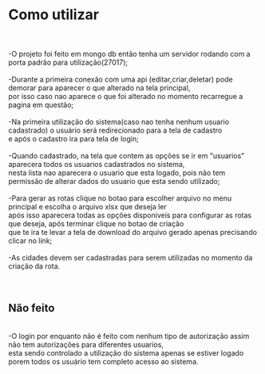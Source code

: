<h1>Como utilizar</h1><br><br>
-O projeto foi feito em mongo db então tenha um servidor rodando com a porta padrão para utilização(27017);
<br><br>
-Durante a primeira conexão com uma api (editar,criar,deletar) pode demorar para aparecer o que alterado na tela principal,
<br>
por isso caso nao aparece o que foi alterado no momento recarregue a pagina em questão;
<br><br>
-Na primeira utilização do sistema(caso nao tenha nenhum usuario cadastrado) o usuário será redirecionado para a tela de cadastro 
<br>
e após o cadastro ira para tela de login;
<br><br>
-Quando cadastrado, na tela que contem as opções se ir em "usuarios" aparecera todos os usuarios cadastrados no sistema,
<br>
nesta lista nao aparecera o usuario que esta logado, pois não tem permissão de alterar dados do usuario que esta sendo utilizado;
<br><br>
-Para gerar as rotas clique no botao para escolher arquivo no menu principal e escolha o arquivo xlsx que deseja ler
<br>
após isso aparecera todas as opções disponiveis para configurar as rotas que deseja, após terminar clique no botao de criação
<br>
que te ira te levar a tela de download do arquivo gerado apenas precisando clicar no link;
<br><br>
-As cidades devem ser cadastradas para serem utilizadas no momento da criação da rota.
<br><br><br>


<h2>Não feito</h2>
<br>
-O login por enquanto não é feito com nenhum tipo de autorização assim não tem autorizações para diferentes usuarios,
<br>
esta sendo controlado a utilização do sistema apenas se estiver logado porem todos os usuário tem completo acesso ao sistema.
